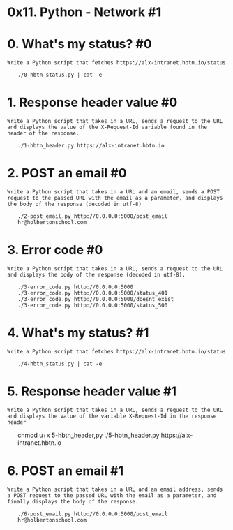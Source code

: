 # 0x11. Python - Network #1


# 0. What's my status? #0

    Write a Python script that fetches https://alx-intranet.hbtn.io/status

<ul>

    ./0-hbtn_status.py | cat -e

</ul>



# 1. Response header value #0

    Write a Python script that takes in a URL, sends a request to the URL and displays the value of the X-Request-Id variable found in the header of the response.

<ul>

    ./1-hbtn_header.py https://alx-intranet.hbtn.io

</ul>

# 2. POST an email #0


    Write a Python script that takes in a URL and an email, sends a POST request to the passed URL with the email as a parameter, and displays the body of the response (decoded in utf-8)

<ul>

    ./2-post_email.py http://0.0.0.0:5000/post_email hr@holbertonschool.com

</ul>


# 3. Error code #0


    Write a Python script that takes in a URL, sends a request to the URL and displays the body of the response (decoded in utf-8).

<ul>

    ./3-error_code.py http://0.0.0.0:5000
    ./3-error_code.py http://0.0.0.0:5000/status_401
    ./3-error_code.py http://0.0.0.0:5000/doesnt_exist
    ./3-error_code.py http://0.0.0.0:5000/status_500

</ul>


# 4. What's my status? #1


    Write a Python script that fetches https://alx-intranet.hbtn.io/status


<ul>

    ./4-hbtn_status.py | cat -e
   
</ul>

# 5. Response header value #1


    Write a Python script that takes in a URL, sends a request to the URL and displays the value of the variable X-Request-Id in the response header


<ul>
    chmod u+x 5-hbtn_header,py
    ./5-hbtn_header.py https://alx-intranet.hbtn.io  
   
</ul>

# 6. POST an email #1

    Write a Python script that takes in a URL and an email address, sends a POST request to the passed URL with the email as a parameter, and finally displays the body of the response.



<ul>

    ./6-post_email.py http://0.0.0.0:5000/post_email hr@holbertonschool.com
   
</ul>
